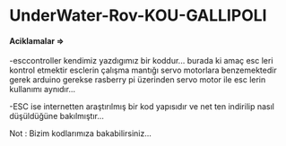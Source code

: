 # UnderWater-Rov-KOU-GALLIPOLI

#### Aciklamalar =>

-esccontroller kendimiz yazdıgımız bir koddur...
burada ki amaç esc leri kontrol etmektir 
esclerin çalışma mantığı servo motorlara benzemektedir 
gerek arduino gerekse rasberry pi üzerinden 
servo motor ile esc lerin kullanımı aynıdır...

-ESC ise internetten araştırılmış bir kod yapısıdır 
ve net ten indirilip nasıl düşüldüğüne bakılmıştır...

Not : Bizim kodlarımıza bakabilirsiniz...

